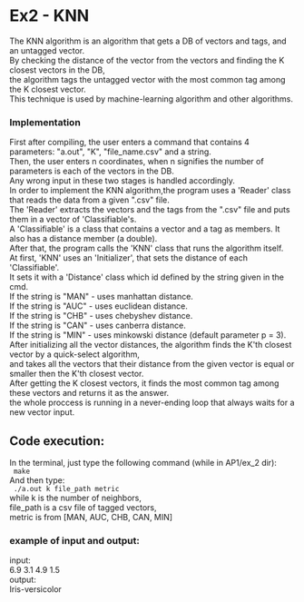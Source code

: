 <h1>Ex2 - KNN</h1>
The KNN algorithm is an algorithm that gets a DB of vectors and tags, and an untagged vector.<br />
By checking the distance of the vector from the vectors and finding the K closest vectors in the DB,<br />
the algorithm tags the untagged vector with the most common tag among the K closest vector.<br />
This technique is used by machine-learning algorithm and other algorithms.<br />

<h3>Implementation</h3>
First after compiling, the user enters a command that contains 4 parameters: "a.out", "K", "file_name.csv" and a string. <br />
Then, the user enters n coordinates, when n signifies the number of parameters is each of the vectors in the DB.<br />
Any wrong input in these two stages is handled accordingly.<br />
In order to implement the KNN algorithm,the program uses a 'Reader' class that reads the data from a given ".csv" file.<br />
The 'Reader' extracts the vectors and the tags from the ".csv" file and puts them in a vector of 'Classifiable's. <br />
A 'Classifiable' is a class that contains a vector and a tag as members. It also has a distance member (a double).<br />
After that, the program calls the 'KNN' class that runs the algorithm itself.<br />
At first, 'KNN' uses an 'Initializer', that sets the distance of each 'Classifiable'.<br />
It sets it with a 'Distance' class which id defined by the string given in the cmd.<br />
If the string is "MAN" - uses manhattan distance.<br />
If the string is "AUC" - uses euclidean distance.<br />
If the string is "CHB" - uses chebyshev distance.<br />
If the string is "CAN" - uses canberra distance.<br />
If the string is "MIN" - uses minkowski distance (default parameter p = 3).<br />
After initializing all the vector distances, the algorithm finds the K'th closest vector by a quick-select algorithm,<br />
and takes all the vectors that their distance from the given vector is equal or smaller then the K'th closest vector.<br />
After getting the K closest vectors, it finds the most common tag among these vectors and returns it as the answer.<br />
the whole proccess is running in a never-ending loop that always waits for a new vector input.<br />


<h2>Code execution:</h2>
In the terminal, just type the following command (while in AP1/ex_2 dir):<br />
<code> make </code><br />
And then type:<br />
<code> ./a.out k file_path metric</code><br />
while k is the number of neighbors, <br/>
file_path is a csv file of tagged vectors, <br/>
metric is from [MAN, AUC, CHB, CAN, MIN] <br/>

<h3> example of input and output: </h3>
input:<br />
6.9 3.1 4.9 1.5 <br />
output:<br />
Iris-versicolor<br />
